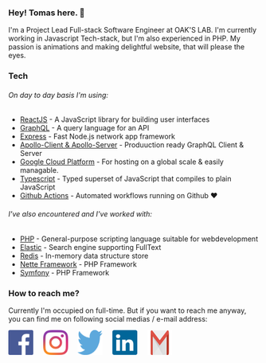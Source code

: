 ### Hey! Tomas here. 👋

I'm a Project Lead Full-stack Software Engineer at OAK'S LAB. I'm currently working in Javascript Tech-stack, but I'm also experienced in PHP. My passion is animations and making delightful website, that will please the eyes.


### Tech

###### On day to day basis I'm using:

* [ReactJS](https://reactjs.org/) - A JavaScript library for building user interfaces
* [GraphQL](https://graphql.org/) - A query language for an API
* [Express](https://expressjs.com/) - Fast Node.js network app framework
* [Apollo-Client & Apollo-Server](https://www.apollographql.com/) - Produuction ready GraphQL Client & Server 
* [Google Cloud Platform](https://cloud.google.com/gcp/) - For hosting on a global scale & easily managable.
* [Typescript](https://www.typescriptlang.org/) - Typed superset of JavaScript that compiles to plain JavaScript
* [Github Actions](https://github.com/features/actions) - Automated workflows running on Github ❤️


###### I've also encountered and I've worked with:

* [PHP](https://www.php.net/) - General-purpose scripting language suitable for webdevelopment
* [Elastic](https://www.elastic.co/) - Search engine supporting FullText
* [Redis](https://redis.io/) - In-memory data structure store
* [Nette Framework](https://nette.org/) - PHP Framework
* [Symfony](https://symfony.com/) - PHP Framework


### How to reach me? 

Currently I'm occupied on full-time. But if you want to reach me anyway, you can find me on following social medias / e-mail address:

[<img src="https://raw.githubusercontent.com/thylsky/thylsky/master/facebook.svg" alt="Facebook" width="50" height="50" />](https://www.facebook.com/thylsky)&nbsp;&nbsp;&nbsp;&nbsp;&nbsp;[<img src="https://raw.githubusercontent.com/thylsky/thylsky/master/instagram.svg" alt="Instagram" width="50" height="50" />](https://instagram.com/thylsky)&nbsp;&nbsp;&nbsp;&nbsp;&nbsp;[<img src="https://raw.githubusercontent.com/thylsky/thylsky/master/twitter.svg" alt="Twitter" width="50" height="50" />](https://twitter.com/thylsky)&nbsp;&nbsp;&nbsp;&nbsp;&nbsp;[<img src="https://raw.githubusercontent.com/thylsky/thylsky/master/linkedin.svg" alt="LinkedIn" width="50" height="50" />](https://linkedin.com/thylsky)&nbsp;&nbsp;&nbsp;&nbsp;&nbsp;[<img src="https://raw.githubusercontent.com/thylsky/thylsky/master/gmail.svg" alt="Gmail" width="50" height="50" />](mailto:thylsky@gmail.com)
